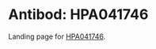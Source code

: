 # Antibod: HPA041746


    


Landing page for [HPA041746](http://www.proteinatlas.org/search/HPA041746).
